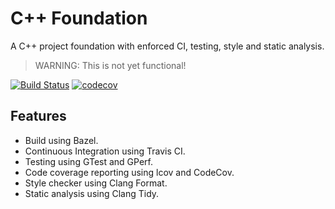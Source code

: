 C++ Foundation
==============
A C++ project foundation with enforced CI, testing, style and static analysis.

> WARNING: This is not yet functional!

[![Build Status](https://travis-ci.org/hbristow/cpp-foundation.svg?branch=master)](https://travis-ci.org/hbristow/cpp-foundation)
[![codecov](https://codecov.io/gh/hbristow/cpp-foundation/branch/master/graph/badge.svg)](https://codecov.io/gh/hbristow/cpp-foundation)


Features
--------
 - Build using Bazel.
 - Continuous Integration using Travis CI.
 - Testing using GTest and GPerf.
 - Code coverage reporting using lcov and CodeCov.
 - Style checker using Clang Format.
 - Static analysis using Clang Tidy.
